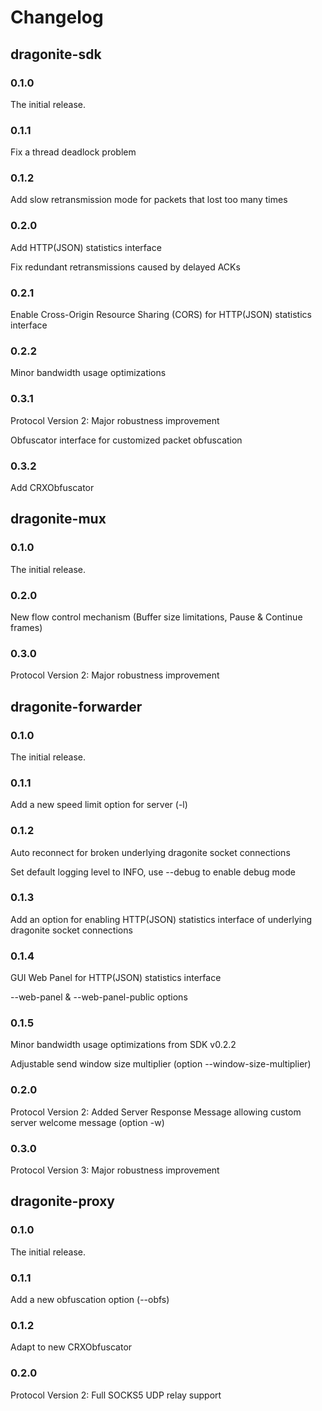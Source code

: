# Changelog

## dragonite-sdk

### 0.1.0
The initial release.

### 0.1.1
Fix a thread deadlock problem

### 0.1.2
Add slow retransmission mode for packets that lost too many times

### 0.2.0
Add HTTP(JSON) statistics interface

Fix redundant retransmissions caused by delayed ACKs

### 0.2.1
Enable Cross-Origin Resource Sharing (CORS) for HTTP(JSON) statistics interface

### 0.2.2
Minor bandwidth usage optimizations

### 0.3.1
Protocol Version 2: Major robustness improvement

Obfuscator interface for customized packet obfuscation

### 0.3.2
Add CRXObfuscator

## dragonite-mux

### 0.1.0
The initial release.

### 0.2.0
New flow control mechanism (Buffer size limitations, Pause & Continue frames)

### 0.3.0
Protocol Version 2: Major robustness improvement

## dragonite-forwarder

### 0.1.0
The initial release.

### 0.1.1
Add a new speed limit option for server (-l)

### 0.1.2
Auto reconnect for broken underlying dragonite socket connections

Set default logging level to INFO, use --debug to enable debug mode

### 0.1.3
Add an option for enabling HTTP(JSON) statistics interface of underlying dragonite socket connections

### 0.1.4
GUI Web Panel for HTTP(JSON) statistics interface

--web-panel & --web-panel-public options

### 0.1.5
Minor bandwidth usage optimizations from SDK v0.2.2

Adjustable send window size multiplier (option --window-size-multiplier)

### 0.2.0
Protocol Version 2: Added Server Response Message allowing custom server welcome message (option -w)

### 0.3.0
Protocol Version 3: Major robustness improvement

## dragonite-proxy

### 0.1.0
The initial release.

### 0.1.1
Add a new obfuscation option (--obfs)

### 0.1.2
Adapt to new CRXObfuscator

### 0.2.0
Protocol Version 2: Full SOCKS5 UDP relay support
